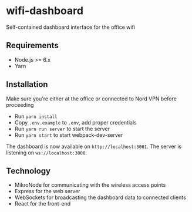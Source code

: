 # wifi-dashboard

Self-contained dashboard interface for the office wifi

## Requirements

* Node.js >= 6.x
* Yarn

## Installation

Make sure you're either at the office or connected to Nord VPN before proceeding

* Run `yarn install`
* Copy `.env.example` to `.env`, add proper credentials
* Run `yarn run server` to start the server
* Run `yarn start` to start webpack-dev-server

The dashboard is now available on `http://localhost:3001`. The server is listening on `ws://localhost:3000`.

## Technology

* MikroNode for communicating with the wireless access points
* Express for the web server
* WebSockets for broadcasting the dashboard data to connected clients
* React for the front-end
